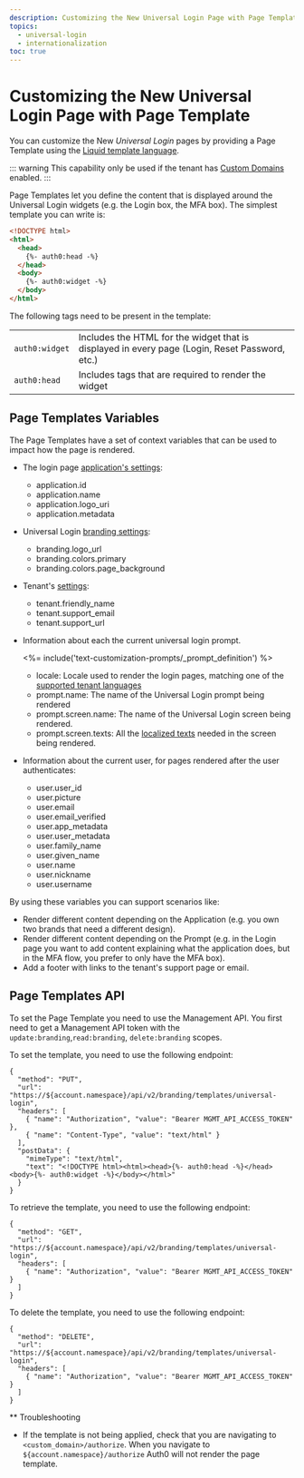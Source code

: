 ```yaml
---
description: Customizing the New Universal Login Page with Page Template
topics:
  - universal-login
  - internationalization
toc: true
---
```

# Customizing the New Universal Login Page with Page Template

You can customize the New <dfn data-key="universal-login">Universal Login</dfn> pages by providing a Page Template using the [Liquid template language](https://shopify.github.io/liquid/). 

::: warning
This capability only be used if the tenant has [Custom Domains](/custom-domains) enabled.
:::

Page Templates let you define the content that is displayed around the Universal Login widgets (e.g. the Login box, the MFA box). The simplest template you can write is:

```html
<!DOCTYPE html>
<html>
  <head>
    {%- auth0:head -%}
  </head>
  <body>
    {%- auth0:widget -%}
  </body>
</html>
```

The following tags need to be present in the template:

|||
|:-----------------|:------------|
|`auth0:widget`| Includes the HTML for the widget that is displayed in every page (Login, Reset Password, etc.) |
|`auth0:head`| Includes tags that are required to render the widget |

## Page Templates Variables

The Page Templates have a set of context variables that can be used to impact how the page is rendered.

* The login page [application's settings](/dashboard/reference/settings-application#basic-settings):
  - application.id
  - application.name
  - application.logo_uri
  - application.metadata

* Universal Login [branding settings](${manage_url}/#/login_settings):
  - branding.logo_url
  - branding.colors.primary
  - branding.colors.page_background

* Tenant's [settings](/dashboard/reference/settings-tenant#basic-settings):
  - tenant.friendly_name
  - tenant.support_email
  - tenant.support_url

* Information about each the current universal login prompt.

  <%= include('text-customization-prompts/_prompt_definition') %>

  - locale: Locale used to render the login pages, matching one of the [supported tenant languages](/universal-login/i18n)
  - prompt.name: The name of the Universal Login prompt being rendered 
  - prompt.screen.name: The name of the Universal Login screen being rendered.
  - prompt.screen.texts: All the [localized texts](/universal-login/text-customization) needed in the screen being rendered.
  
* Information about the current user, for pages rendered after the user authenticates:
  - user.user_id
  - user.picture
  - user.email
  - user.email_verified
  - user.app_metadata
  - user.user_metadata
  - user.family_name
  - user.given_name
  - user.name
  - user.nickname
  - user.username

By using these variables you can support scenarios like:

* Render different content depending on the Application (e.g. you own two brands that need a different design).
* Render different content depending on the Prompt (e.g. in the Login page you want to add content explaining what the application does, but in the MFA flow, you prefer to only have the MFA box).
* Add a footer with links to the tenant's support page or email.

## Page Templates API

To set the Page Template you need to use the Management API. You first need to get a Management API token with the `update:branding`,`read:branding`, `delete:branding` scopes.

To set the template, you need to use the following endpoint:

```har
{
  "method": "PUT",
  "url": "https://${account.namespace}/api/v2/branding/templates/universal-login",
  "headers": [
    { "name": "Authorization", "value": "Bearer MGMT_API_ACCESS_TOKEN" },
    { "name": "Content-Type", "value": "text/html" }
  ],
  "postData": {
    "mimeType": "text/html",
    "text": "<!DOCTYPE html><html><head>{%- auth0:head -%}</head><body>{%- auth0:widget -%}</body></html>"
  }
}
```

To retrieve the template, you need to use the following endpoint:

```har
{
  "method": "GET",
  "url": "https://${account.namespace}/api/v2/branding/templates/universal-login",
  "headers": [
    { "name": "Authorization", "value": "Bearer MGMT_API_ACCESS_TOKEN" }
  ]
}
```

To delete the template, you need to use the following endpoint:

```har
{
  "method": "DELETE",
  "url": "https://${account.namespace}/api/v2/branding/templates/universal-login",
  "headers": [
    { "name": "Authorization", "value": "Bearer MGMT_API_ACCESS_TOKEN" }
  ]
}
```




** Troubleshooting

- If the template is not being applied, check that you are navigating to `<custom_domain>/authorize`. When you navigate to `${account.namespace}/authorize` Auth0 will not render the page template.



